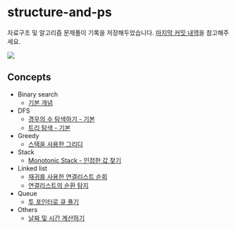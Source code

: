 # structure-and-ps
자료구조 및 알고리즘 문제풀이 기록을 저장해두었습니다.
[마지막 커밋 내역](https://github.com/gyutato/structure-and-ps/commits/master)을 참고해주세요.

<img src="https://img.shields.io/badge/LeetCode-FFA116?style=for-the-badge&logo=leetcode&logoColor=white">

## Concepts
- Binary search
  - [기본 개념](https://github.com/gyutato/structure-and-ps/blob/master/LeetCode/704-binary-search/readme.md)
- DFS
  - [경우의 수 탐색하기 - 기본](https://github.com/gyutato/structure-and-ps/blob/master/Programmers/2022-KAKAO-LV2-%EC%96%91%EA%B6%81%EB%8C%80%ED%9A%8C/README.md)
  - [트리 탐색 - 기본](https://github.com/gyutato/structure-and-ps/tree/master/LeetCode/543-diameter-of-a-binary-tree)
- Greedy
  - [스택을 사용한 그리디](https://github.com/gyutato/structure-and-ps/tree/master/Programmers/2023-KAKAO-LV2-%ED%83%9D%EB%B0%B0%EB%B0%B0%EB%8B%AC%EA%B3%BC%EC%88%98%EA%B1%B0%ED%95%98%EA%B8%B0)
- Stack
  - [Monotonic Stack - 인접한 값 찾기](https://github.com/gyutato/structure-and-ps/blob/master/LeetCode/739-daily-temperatures/README.md)
- Linked list
  - [재귀를 사용한 연결리스트 순회](https://github.com/gyutato/structure-and-ps/blob/master/LeetCode/206-reverse-linked-list/README.md)
  - [연결리스트의 순환 탐지](https://github.com/gyutato/structure-and-ps/tree/master/LeetCode/141-linked-list-cycle)
- Queue
  - [투 포인터로 큐 풀기](https://github.com/gyutato/structure-and-ps/blob/master/Programmers/2022-KAKAO-LV2-%EB%91%90%ED%81%90%ED%95%A9%EA%B0%99%EA%B2%8C%EB%A7%8C%EB%93%A4%EA%B8%B0/README.md)
- Others
  - [날짜 및 시간 계산하기](https://github.com/gyutato/structure-and-ps/tree/master/Programmers/2023-KAKAO-LV1-%EA%B0%9C%EC%9D%B8%EC%A0%95%EB%B3%B4%EC%88%98%EC%A7%91%EC%9C%A0%ED%9A%A8%EA%B8%B0%EA%B0%84)

